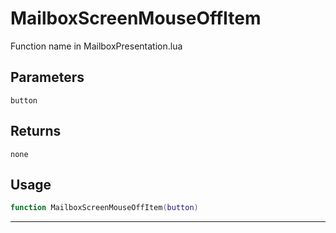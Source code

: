 # MailboxScreenMouseOffItem
Function name in MailboxPresentation.lua
## Parameters
`button`
## Returns
`none`
## Usage
```lua
function MailboxScreenMouseOffItem(button)
```
---
